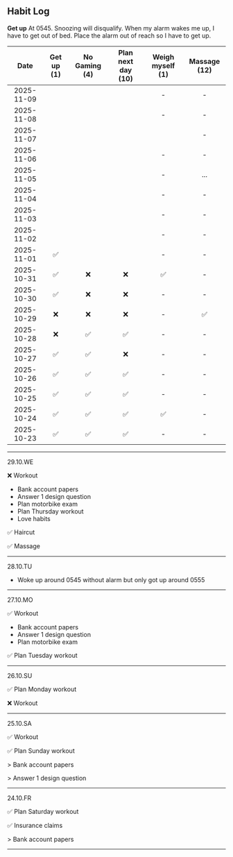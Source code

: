 ## Habit Log

**Get up**
At 0545.
Snoozing will disqualify.
When my alarm wakes me up, I have to get out of bed. Place the alarm out of reach so I have to get up.



| Date           | Get up (1)  | No Gaming (4) | Plan next day (10)| Weigh myself (1) | Massage (12) |
|:--------------:|:-----------:|:-------------:|:-----------------:|:----------------:|:------------:|
| 2025-11-09     |             |               |                   |-                 |-             |
| 2025-11-08     |             |               |                   |-                 |-             |
| 2025-11-07     |             |               |                   |                  |-             |
| 2025-11-06     |             |               |                   |-                 |-             |
| 2025-11-05     |             |               |                   |-                 |...           |
| 2025-11-04     |             |               |                   |-                 |-             |
| 2025-11-03     |             |               |                   |-                 |-             |
| 2025-11-02     |             |               |                   |-                 |-             |
| 2025-11-01     |✅           |               |                   |-                 |-             |
| 2025-10-31     |✅           |❌            |❌                 |✅                |-             |
| 2025-10-30     |✅           |❌            |❌                 |-                 |-             |
| 2025-10-29     |❌           |❌            |❌                 |-                 |✅            |
| 2025-10-28     |❌           |✅            |✅                 |-                 |-             |
| 2025-10-27     |✅           |✅            |❌                 |-                 |-             |
| 2025-10-26     |✅           |✅            |✅                 |-                 |-             |
| 2025-10-25     |✅           |✅            |✅                 |-                 |-             |
| 2025-10-24     |✅           |✅            |✅                 |✅                |-             |
| 2025-10-23     |✅           |✅            |✅                 |-                 |-             |

------------------
29.10.WE

❌ Workout

* Bank account papers
* Answer 1 design question
* Plan motorbike exam
* Plan Thursday workout
* Love habits
  
✅ Haircut

✅ Massage

------------------
28.10.TU

- Woke up around 0545 without alarm but only got up around 0555

------------------
27.10.MO

✅ Workout

* Bank account papers
* Answer 1 design question
* Plan motorbike exam
  
✅ Plan Tuesday workout

------------------
26.10.SU

✅ Plan Monday workout

❌ Workout
  
------------------
25.10.SA

✅ Workout

✅ Plan Sunday workout

&gt; Bank account papers

&gt; Answer 1 design question

------------------
24.10.FR

✅ Plan Saturday workout

✅ Insurance claims

&gt; Bank account papers

------------------

<!--
**Bubke/Bubke** is a ✨ _special_ ✨ repository because its `README.md` (this file) appears on your GitHub profile.

Here are some ideas to get you started:

✅
❌
🟡
- 🔭 I’m currently working on ...
- 🌱 I’m currently learning ...
- 👯 I’m looking to collaborate on ...
- 🤔 I’m looking for help with ...
- 💬 Ask me about ...
- 📫 How to reach me: ...
- 😄 Pronouns: ...
- ⚡ Fun fact: ...
-->
